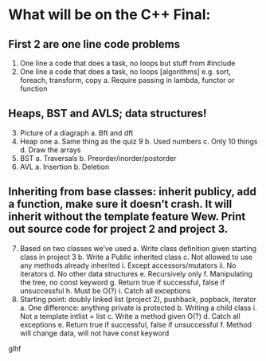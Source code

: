 # What will be on the C++ Final:

## First 2 are one line code problems
1. One line a code that does a task, no loops but stuff from #include <algorithm>
2. One line a code that does a task, no loops [algorithms] e.g. sort, foreach, transform, copy
  a. Require passing in lambda, functor or function
## Heaps, BST and AVLS; data structures!
3. Picture of a diagraph
  a.	Bft and dft
4.	Heap one
  a.	Same thing as the quiz 9
  b.	Used numbers
  c.	Only 10 things
  d.	Draw the arrays
5.	BST
  a.	Traversals
  b.	Preorder/inorder/postorder
6.	AVL
  a.	Insertion
  b.	Deletion
## Inheriting from base classes: inherit publicy, add a function, make sure it doesn’t crash. It will inherit without the template feature Wew. Print out source code for project 2 and project 3.
7.	Based on two classes we’ve used
  a.	Write class definition given starting class in project 3
  b.	Write a Public inherited class
  c.	Not allowed to use any methods already inherited
    i.	Except accessors/mutators
      ii.	No iterators
  d.	No other data structures
  e.	Recursively only
  f.	Manipulating the tree, no const keyword
  g.	Return true if successful, false if unsuccessful
  h.	Must be O(?)
  i.	Catch all exceptions
8.	Starting point: doubly linked list (project 2), pushback, popback, iterator
  a.	One difference: anything private is protected
  b.	Writing a child class
    i.	Not a template intlist = list<int>
  c.	Write a method given O(?)
  d.	Catch all exceptions
  e.	Return true if successful, false if unsuccessful
  f.	Method will change data, will not have const keyword

glhf
